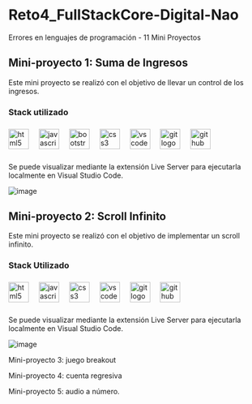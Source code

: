 # Reto4_FullStackCore-Digital-Nao
Errores en lenguajes de programación - 11 Mini Proyectos

## Mini-proyecto 1: Suma de Ingresos

Este mini proyecto se realizó con el objetivo de llevar un control de los ingresos.

### Stack utilizado 
### 
<div align="left">
  <img src="https://cdn.jsdelivr.net/gh/devicons/devicon/icons/html5/html5-original.svg" height="40" alt="html5 logo"  />
  <img width="12" />
  <img src="https://cdn.jsdelivr.net/gh/devicons/devicon/icons/javascript/javascript-original.svg" height="40" alt="javascript logo"  />
  <img width="12" />
  <img src="https://cdn.jsdelivr.net/gh/devicons/devicon/icons/bootstrap/bootstrap-original.svg" height="40" alt="bootstrap logo"  />
  <img width="12" />
  <img src="https://cdn.jsdelivr.net/gh/devicons/devicon/icons/css3/css3-original.svg" height="40" alt="css3 logo"  />
  <img width="12" />
  <img src="https://cdn.jsdelivr.net/gh/devicons/devicon/icons/vscode/vscode-original.svg" height="40" alt="vscode logo"  />
  <img width="12" />
  <img src="https://cdn.jsdelivr.net/gh/devicons/devicon/icons/git/git-original.svg" height="40" alt="git logo"  />
  <img width="12" />
  <img src="https://cdn.jsdelivr.net/gh/devicons/devicon/icons/github/github-original.svg" height="40" alt="github logo"  />
</div>

### 

Se puede visualizar mediante la extensión Live Server para ejecutarla localmente en Visual Studio Code.

![image](https://github.com/FreddyArreagaM/Reto4_FullStackCore-Digital-Nao/assets/127709400/04d61f94-fe48-4019-beb2-6f280a8a3c55)

## Mini-proyecto 2: Scroll Infinito

Este mini proyecto se realizó con el objetivo de implementar un scroll infinito.

### Stack Utilizado
### 
<div align="left">
  <img src="https://cdn.jsdelivr.net/gh/devicons/devicon/icons/html5/html5-original.svg" height="40" alt="html5 logo"  />
  <img width="12" />
  <img src="https://cdn.jsdelivr.net/gh/devicons/devicon/icons/javascript/javascript-original.svg" height="40" alt="javascript logo"  />
  <img width="12" />
  <img src="https://cdn.jsdelivr.net/gh/devicons/devicon/icons/css3/css3-original.svg" height="40" alt="css3 logo"  />
  <img width="12" />
  <img src="https://cdn.jsdelivr.net/gh/devicons/devicon/icons/vscode/vscode-original.svg" height="40" alt="vscode logo"  />
  <img width="12" />
  <img src="https://cdn.jsdelivr.net/gh/devicons/devicon/icons/git/git-original.svg" height="40" alt="git logo"  />
  <img width="12" />
  <img src="https://cdn.jsdelivr.net/gh/devicons/devicon/icons/github/github-original.svg" height="40" alt="github logo"  />
</div>

### 

Se puede visualizar mediante la extensión Live Server para ejecutarla localmente en Visual Studio Code.

![image](https://github.com/FreddyArreagaM/Reto4_FullStackCore-Digital-Nao/assets/127709400/79d036a7-41fc-4d40-b80a-7be36ea2a4c1)

Mini-proyecto 3: juego breakout

Mini-proyecto 4: cuenta regresiva

Mini-proyecto 5: audio a número.
